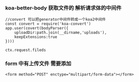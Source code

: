 ### koa-better-body 获取文件的 解析请求体的中间件
```
//convert 可以把generator中间件转成一个koa2中间件
const convert = require('koa-convert')
app.user(covert(bodyParser({
    uploadDir:path.join(__dirname,'uploads'),
    keepExtensions:true
})))

ctx.request.fileds
```

### form 中有上传文件 需要添加
```
<form method="POST" enctype="multipart/form-data"></form>
```